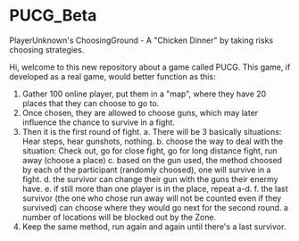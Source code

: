 # PUCG_Beta
PlayerUnknown's ChoosingGround - A "Chicken Dinner" by taking risks choosing strategies.

Hi, welcome to this new repository about a game called PUCG.
This game, if developed as a real game, would better function as this:
1. Gather 100 online player, put them in a "map", where they have 20 places that they can choose to go to.
2. Once chosen, they are allowed to choose guns, which may later influence the chance to survive in a fight.
3. Then it is the first round of fight.
  a. There will be 3 basically situations: Hear steps, hear gunshots, nothing.
  b. choose the way to deal with the situation: Check out, go for close fight, go for long distance fight, run away (choose a place)
  c. based on the gun used, the method choosed by each of the participant (randomly choosed), one will survive in a fight.
  d. the survivor can change their gun with the guns their enermy have.
  e. if still more than one player is in the place, repeat a-d.
  f. the last survivor (the one who chose run away will not be counted even if they survived) can choose where they would go next for the second round. a number of locations will be blocked out by the Zone.
4. Keep the same method, run again and again until there's a last survivor.
